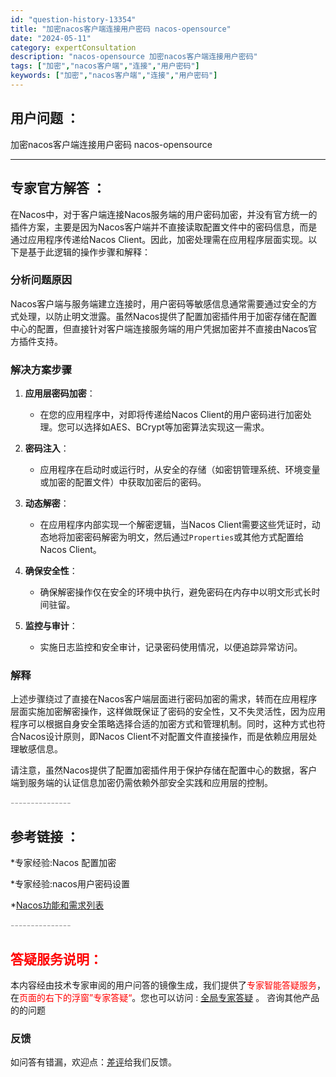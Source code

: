 ```yaml
---
id: "question-history-13354"
title: "加密nacos客户端连接用户密码 nacos-opensource"
date: "2024-05-11"
category: expertConsultation
description: "nacos-opensource 加密nacos客户端连接用户密码"
tags: ["加密","nacos客户端","连接","用户密码"]
keywords: ["加密","nacos客户端","连接","用户密码"]
---
```


## 用户问题 ： 
 加密nacos客户端连接用户密码 nacos-opensource 

---------------
## 专家官方解答 ：

在Nacos中，对于客户端连接Nacos服务端的用户密码加密，并没有官方统一的插件方案，主要是因为Nacos客户端并不直接读取配置文件中的密码信息，而是通过应用程序传递给Nacos Client。因此，加密处理需在应用程序层面实现。以下是基于此逻辑的操作步骤和解释：

### 分析问题原因

Nacos客户端与服务端建立连接时，用户密码等敏感信息通常需要通过安全的方式处理，以防止明文泄露。虽然Nacos提供了配置加密插件用于加密存储在配置中心的配置，但直接针对客户端连接服务端的用户凭据加密并不直接由Nacos官方插件支持。

### 解决方案步骤

1. **应用层密码加密**：
   - 在您的应用程序中，对即将传递给Nacos Client的用户密码进行加密处理。您可以选择如AES、BCrypt等加密算法实现这一需求。
   
2. **密码注入**：
   - 应用程序在启动时或运行时，从安全的存储（如密钥管理系统、环境变量或加密的配置文件）中获取加密后的密码。
   
3. **动态解密**：
   - 在应用程序内部实现一个解密逻辑，当Nacos Client需要这些凭证时，动态地将加密密码解密为明文，然后通过`Properties`或其他方式配置给Nacos Client。
   
4. **确保安全性**：
   - 确保解密操作仅在安全的环境中执行，避免密码在内存中以明文形式长时间驻留。
   
5. **监控与审计**：
   - 实施日志监控和安全审计，记录密码使用情况，以便追踪异常访问。

### 解释

上述步骤绕过了直接在Nacos客户端层面进行密码加密的需求，转而在应用程序层面实施加密解密操作，这样做既保证了密码的安全性，又不失灵活性，因为应用程序可以根据自身安全策略选择合适的加密方式和管理机制。同时，这种方式也符合Nacos设计原则，即Nacos Client不对配置文件直接操作，而是依赖应用层处理敏感信息。

请注意，虽然Nacos提供了配置加密插件用于保护存储在配置中心的数据，客户端到服务端的认证信息加密仍需依赖外部安全实践和应用层的控制。


<font color="#949494">---------------</font> 


## 参考链接 ：

*专家经验:Nacos 配置加密 
 
 *专家经验:nacos用户密码设置 
 
 *[Nacos功能和需求列表](https://nacos.io/docs/latest/archive/feature-list)


 <font color="#949494">---------------</font> 
 


## <font color="#FF0000">答疑服务说明：</font> 

本内容经由技术专家审阅的用户问答的镜像生成，我们提供了<font color="#FF0000">专家智能答疑服务</font>，在<font color="#FF0000">页面的右下的浮窗”专家答疑“</font>。您也可以访问 : [全局专家答疑](https://opensource.alibaba.com/chatBot) 。 咨询其他产品的的问题

### 反馈
如问答有错漏，欢迎点：[差评](https://ai.nacos.io/user/feedbackByEnhancerGradePOJOID?enhancerGradePOJOId=13355)给我们反馈。
